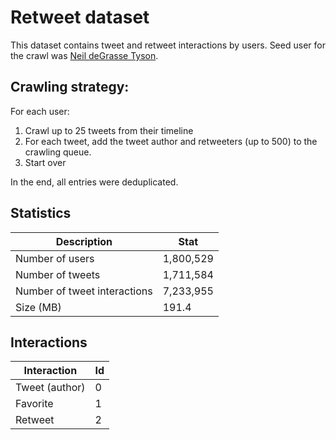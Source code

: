 # Retweet dataset

This dataset contains tweet and retweet interactions by users. Seed user for the crawl was [Neil deGrasse Tyson](https://twitter.com/neiltyson).

## Crawling strategy:
For each user:
1. Crawl up to 25 tweets from their timeline
2. For each tweet, add the tweet author and retweeters (up to 500) to the crawling queue.
3. Start over

In the end, all entries were deduplicated.

## Statistics
| Description | Stat |
|-------------|------|
| Number of users | 1,800,529 |
| Number of tweets | 1,711,584 |
| Number of tweet interactions | 7,233,955 |
| Size (MB) | 191.4 |

## Interactions
| Interaction | Id |
|-------------|----|
| Tweet (author) | 0 |
| Favorite | 1 |
| Retweet | 2 |
